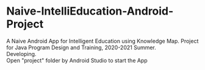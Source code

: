 # Naive-IntelliEducation-Android-Project
A Naive Android App for Intelligent Education using Knowledge Map. Project for Java Program Design and Training, 2020-2021 Summer.  
Developing.  
Open "project" folder by Android Studio to start the App
